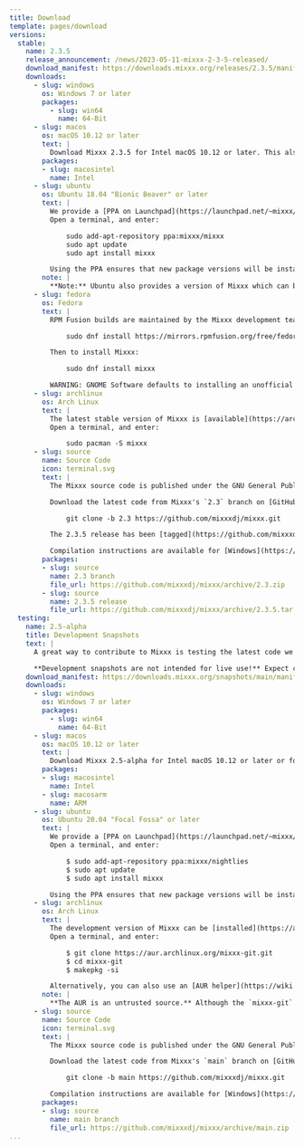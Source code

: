 ```yaml
---
title: Download
template: pages/download
versions:
  stable:
    name: 2.3.5
    release_announcement: /news/2023-05-11-mixxx-2-3-5-released/
    download_manifest: https://downloads.mixxx.org/releases/2.3.5/manifest.json
    downloads:
      - slug: windows
        os: Windows 7 or later
        packages:
          - slug: win64
            name: 64-Bit
      - slug: macos
        os: macOS 10.12 or later
        text: |
          Download Mixxx 2.3.5 for Intel macOS 10.12 or later. This also runs with Rosetta 2 on ARM macOS (Apple silicon). Alternatively use the the native ARM build development snapshot from below.  
        packages:
        - slug: macosintel
          name: Intel
      - slug: ubuntu
        os: Ubuntu 18.04 "Bionic Beaver" or later
        text: |
          We provide a [PPA on Launchpad](https://launchpad.net/~mixxx/+archive/mixxx) to make installing install the latest stable version of Mixxx as easy as possible.
          Open a terminal, and enter:

              sudo add-apt-repository ppa:mixxx/mixxx
              sudo apt update
              sudo apt install mixxx

          Using the PPA ensures that new package versions will be installed automatically with `apt`. Otherwise, you can [download individual packages](https://launchpad.net/~mixxx/+archive/ubuntu/mixxx/+packages) and install them manually.
        note: |
          **Note:** Ubuntu also provides a version of Mixxx which can be installed directly from the Ubuntu Software Centre. This version is usually woefully out of date; therefore using the PPA is advised.
      - slug: fedora
        os: Fedora
        text: |
          RPM Fusion builds are maintained by the Mixxx development team. We support the next, the current, and selected previous Fedora release(s) if possible. If you do not have the RPM Fusion repository installed already, before installing Mixxx, run:

              sudo dnf install https://mirrors.rpmfusion.org/free/fedora/rpmfusion-free-release-$(rpm -E %fedora).noarch.rpm

          Then to install Mixxx:

              sudo dnf install mixxx

          WARNING: GNOME Software defaults to installing an unofficial package from Flathub which does not work with PipeWire yet. This setup is not supported by the Mixxx development team. Install with `dnf` instead.
      - slug: archlinux
        os: Arch Linux
        text: |
          The latest stable version of Mixxx is [available](https://archlinux.org/packages/community/x86_64/mixxx/) in the community repository and can be installed using `pacman`.
          Open a terminal, and enter:

              sudo pacman -S mixxx
      - slug: source
        name: Source Code
        icon: terminal.svg
        text: |
          The Mixxx source code is published under the GNU General Public License (GPL) v2 or later. Please check the `LICENSE` file in our source tree for complete licensing information.

          Download the latest code from Mixxx's `2.3` branch on [GitHub](https://github.com/mixxxdj/mixxx/tree/2.3) by opening a terminal and running:

              git clone -b 2.3 https://github.com/mixxxdj/mixxx.git

          The 2.3.5 release has been [tagged](https://github.com/mixxxdj/mixxx/releases/tag/2.3.5) with `2.3.5`.

          Compilation instructions are available for [Windows](https://github.com/mixxxdj/mixxx/wiki/Compiling-On-Windows), [macOS](https://github.com/mixxxdj/mixxx/wiki/Compiling-On-Os-X), and [Linux](https://github.com/mixxxdj/mixxx/wiki/Compiling-On-Linux).
        packages:
        - slug: source
          name: 2.3 branch
          file_url: https://github.com/mixxxdj/mixxx/archive/2.3.zip
        - slug: source
          name: 2.3.5 release
          file_url: https://github.com/mixxxdj/mixxx/archive/2.3.5.tar.gz
  testing:
    name: 2.5-alpha
    title: Development Snapshots
    text: |
      A great way to contribute to Mixxx is testing the latest code we're working on and giving early feedback. Refer to the [Testing wiki page](https://github.com/mixxxdj/mixxx/wiki/Testing) for where to find the latest builds and instructions how to test pull requests before they are merged.

      **Development snapshots are not intended for live use!** Expect crashes and make sure to back up your Mixxx settings and library before upgrading as explained in the Testing wiki page.
    download_manifest: https://downloads.mixxx.org/snapshots/main/manifest.json
    downloads:
      - slug: windows
        os: Windows 7 or later
        packages:
          - slug: win64
            name: 64-Bit
      - slug: macos
        os: macOS 10.12 or later
        text: |
          Download Mixxx 2.5-alpha for Intel macOS 10.12 or later or for ARM macOS 11.0 or later (Apple silicon M1/M2). You can check which version you need by clicking the Apple logo in the menu bar, then "About this Mac". If the window displays an "Apple M..." chip, download the ARM build, otherwise you need the Intel build.
        packages:
        - slug: macosintel
          name: Intel
        - slug: macosarm
          name: ARM
      - slug: ubuntu
        os: Ubuntu 20.04 "Focal Fossa" or later
        text: |
          We provide a [PPA on Launchpad](https://launchpad.net/~mixxx/+archive/ubuntu/nightlies) to make installing the latest development snapshot of Mixxx as easy as possible.
          Open a terminal, and enter:

              $ sudo add-apt-repository ppa:mixxx/nightlies
              $ sudo apt update
              $ sudo apt install mixxx

          Using the PPA ensures that new package versions will be installed automatically with `apt`. Otherwise, you can [download individual packages](https://launchpad.net/~mixxx/+archive/ubuntu/nightlies/+packages) and install them manually.
      - slug: archlinux
        os: Arch Linux
        text: |
          The development version of Mixxx can be [installed](https://aur.archlinux.org/packages/mixxx-git/) from the Arch User Repository (AUR).
          Open a terminal, and enter:

              $ git clone https://aur.archlinux.org/mixxx-git.git
              $ cd mixxx-git
              $ makepkg -si

          Alternatively, you can also use an [AUR helper](https://wiki.archlinux.org/index.php/AUR_helpers) to make the installation more straightforward.
        note: |
          **The AUR is an untrusted source.** Although the `mixxx-git` package is maintained by the Mixxx development team, you should always read the `PKGBUILD` of each AUR package you install to make sure it doesn't contain malicious code.
      - slug: source
        name: Source Code
        icon: terminal.svg
        text: |
          The Mixxx source code is published under the GNU General Public License (GPL) v2 or later. Please check the `LICENSE` file in our source tree for complete licensing information.

          Download the latest code from Mixxx's `main` branch on [GitHub](https://github.com/mixxxdj/mixxx/tree/main) by opening a terminal and running:

              git clone -b main https://github.com/mixxxdj/mixxx.git

          Compilation instructions are available for [Windows](https://github.com/mixxxdj/mixxx/wiki/Compiling-On-Windows), [macOS](https://github.com/mixxxdj/mixxx/wiki/Compiling-On-Os-X), and [Linux](https://github.com/mixxxdj/mixxx/wiki/Compiling-On-Linux).
        packages:
        - slug: source
          name: main branch
          file_url: https://github.com/mixxxdj/mixxx/archive/main.zip
...
```

